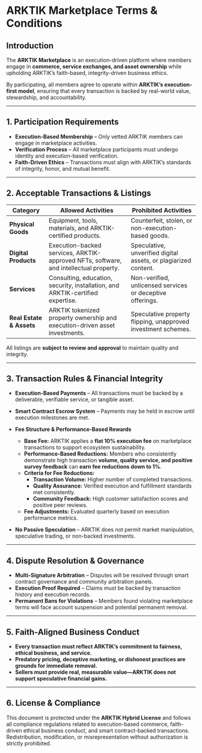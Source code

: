 # ARKTIK Marketplace Terms & Conditions  

## **Introduction**  
The **ARKTIK Marketplace** is an execution-driven platform where members engage in **commerce, service exchanges, and asset ownership** while upholding ARKTIK’s faith-based, integrity-driven business ethics.  

By participating, all members agree to operate within **ARKTIK’s execution-first model**, ensuring that every transaction is backed by real-world value, stewardship, and accountability.  

---  

## **1. Participation Requirements**  

- **Execution-Based Membership** – Only vetted ARKTIK members can engage in marketplace activities.  
- **Verification Process** – All marketplace participants must undergo identity and execution-based verification.  
- **Faith-Driven Ethics** – Transactions must align with ARKTIK’s standards of integrity, honor, and mutual benefit.  

---  

## **2. Acceptable Transactions & Listings**  

| **Category** | **Allowed Activities** | **Prohibited Activities** |
|------------|----------------------|--------------------------|
| **Physical Goods** | Equipment, tools, materials, and ARKTIK-certified products. | Counterfeit, stolen, or non-execution-based goods. |
| **Digital Products** | Execution-backed services, ARKTIK-approved NFTs, software, and intellectual property. | Speculative, unverified digital assets, or plagiarized content. |
| **Services** | Consulting, education, security, installation, and ARKTIK-certified expertise. | Non-verified, unlicensed services or deceptive offerings. |
| **Real Estate & Assets** | ARKTIK tokenized property ownership and execution-driven asset investments. | Speculative property flipping, unapproved investment schemes. |  

All listings are **subject to review and approval** to maintain quality and integrity.  

---  

## **3. Transaction Rules & Financial Integrity**  

- **Execution-Based Payments** – All transactions must be backed by a deliverable, verifiable service, or tangible asset.  
- **Smart Contract Escrow System** – Payments may be held in escrow until execution milestones are met.  
- **Fee Structure & Performance-Based Rewards**  
  - **Base Fee:** ARKTIK applies a **flat 10% execution fee** on marketplace transactions to support ecosystem sustainability.  
  - **Performance-Based Reductions:** Members who consistently demonstrate high transaction **volume, quality service, and positive survey feedback** can **earn fee reductions down to 1%**.  
  - **Criteria for Fee Reductions:**  
    - **Transaction Volume:** Higher number of completed transactions.  
    - **Quality Assurance:** Verified execution and fulfillment standards met consistently.  
    - **Community Feedback:** High customer satisfaction scores and positive peer reviews.  
  - **Fee Adjustments:** Evaluated quarterly based on execution performance metrics.  

- **No Passive Speculation** – ARKTIK does not permit market manipulation, speculative trading, or non-backed investments.  

---  

## **4. Dispute Resolution & Governance**  

- **Multi-Signature Arbitration** – Disputes will be resolved through smart contract governance and community arbitration panels.  
- **Execution Proof Required** – Claims must be backed by transaction history and execution records.  
- **Permanent Bans for Violations** – Members found violating marketplace terms will face account suspension and potential permanent removal.  

---  

## **5. Faith-Aligned Business Conduct**  

- **Every transaction must reflect ARKTIK’s commitment to fairness, ethical business, and service.**  
- **Predatory pricing, deceptive marketing, or dishonest practices are grounds for immediate removal.**  
- **Sellers must provide real, measurable value—ARKTIK does not support speculative financial gains.**  

---  

## **6. License & Compliance**  

This document is protected under the **ARKTIK Hybrid License** and follows all compliance regulations related to execution-based commerce, faith-driven ethical business conduct, and smart contract-backed transactions. Redistribution, modification, or misrepresentation without authorization is strictly prohibited.  
